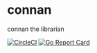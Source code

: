 # connan
connan the librarian

[![CircleCI](https://circleci.com/gh/dtylman/connan.svg?style=svg)](https://circleci.com/gh/dtylman/connan)
[![Go Report Card](https://goreportcard.com/badge/github.com/dtylman/connan)](https://goreportcard.com/report/github.com/dtylman/connan)